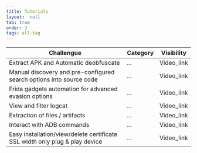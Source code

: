 ```yaml
---
title: Tutorials
layout:  null
tab: true
order: 3
tags: all-tag
---
```


| Challengue | Category | Visibility |
| --------------- | --------------- | --------------- |
| Extract APK and Automatic deobfuscate | ... | Video_link |
| Manual discovery and pre-configured search options into source code | ... | Video_link |
| Frida gadgets automation for advanced evasion options | ... | Video_link |
|	View and filter logcat | ... | Video_link |
| Extraction of files / artifacts  | ...| Video_link |
| Interact with ADB commands | ... | Video_link |
| Easy installation/view/delete certificate SSL width only plug & play device | ... | Video_link |
